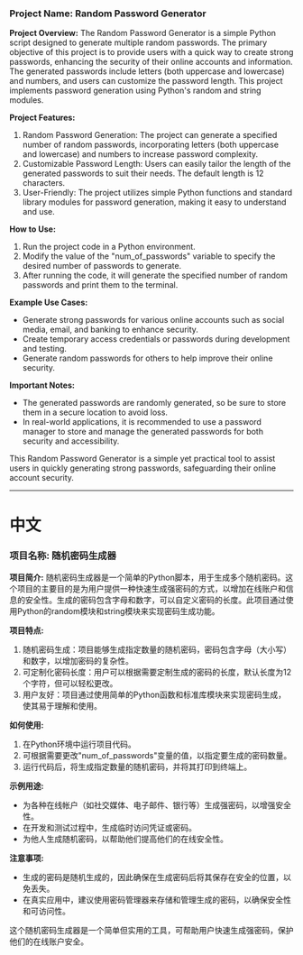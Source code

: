 ### Project Name: Random Password Generator

**Project Overview:**
The Random Password Generator is a simple Python script designed to generate multiple random passwords. The primary objective of this project is to provide users with a quick way to create strong passwords, enhancing the security of their online accounts and information. The generated passwords include letters (both uppercase and lowercase) and numbers, and users can customize the password length. This project implements password generation using Python's random and string modules.

**Project Features:**
1. Random Password Generation: The project can generate a specified number of random passwords, incorporating letters (both uppercase and lowercase) and numbers to increase password complexity.
2. Customizable Password Length: Users can easily tailor the length of the generated passwords to suit their needs. The default length is 12 characters.
3. User-Friendly: The project utilizes simple Python functions and standard library modules for password generation, making it easy to understand and use.

**How to Use:**
1. Run the project code in a Python environment.
2. Modify the value of the "num_of_passwords" variable to specify the desired number of passwords to generate.
3. After running the code, it will generate the specified number of random passwords and print them to the terminal.

**Example Use Cases:**
- Generate strong passwords for various online accounts such as social media, email, and banking to enhance security.
- Create temporary access credentials or passwords during development and testing.
- Generate random passwords for others to help improve their online security.

**Important Notes:**
- The generated passwords are randomly generated, so be sure to store them in a secure location to avoid loss.
- In real-world applications, it is recommended to use a password manager to store and manage the generated passwords for both security and accessibility.

This Random Password Generator is a simple yet practical tool to assist users in quickly generating strong passwords, safeguarding their online account security.




***
# 中文

### 项目名称: 随机密码生成器

**项目简介:**
随机密码生成器是一个简单的Python脚本，用于生成多个随机密码。这个项目的主要目的是为用户提供一种快速生成强密码的方式，以增加在线账户和信息的安全性。生成的密码包含字母和数字，可以自定义密码的长度。此项目通过使用Python的random模块和string模块来实现密码生成功能。

**项目特点:**
1. 随机密码生成：项目能够生成指定数量的随机密码，密码包含字母（大小写）和数字，以增加密码的复杂性。
2. 可定制化密码长度：用户可以根据需要定制生成的密码的长度，默认长度为12个字符，但可以轻松更改。
3. 用户友好：项目通过使用简单的Python函数和标准库模块来实现密码生成，使其易于理解和使用。

**如何使用:**
1. 在Python环境中运行项目代码。
2. 可根据需要更改"num_of_passwords"变量的值，以指定要生成的密码数量。
3. 运行代码后，将生成指定数量的随机密码，并将其打印到终端上。

**示例用途:**
- 为各种在线帐户（如社交媒体、电子邮件、银行等）生成强密码，以增强安全性。
- 在开发和测试过程中，生成临时访问凭证或密码。
- 为他人生成随机密码，以帮助他们提高他们的在线安全性。

**注意事项:**
- 生成的密码是随机生成的，因此确保在生成密码后将其保存在安全的位置，以免丢失。
- 在真实应用中，建议使用密码管理器来存储和管理生成的密码，以确保安全性和可访问性。

这个随机密码生成器是一个简单但实用的工具，可帮助用户快速生成强密码，保护他们的在线账户安全。



